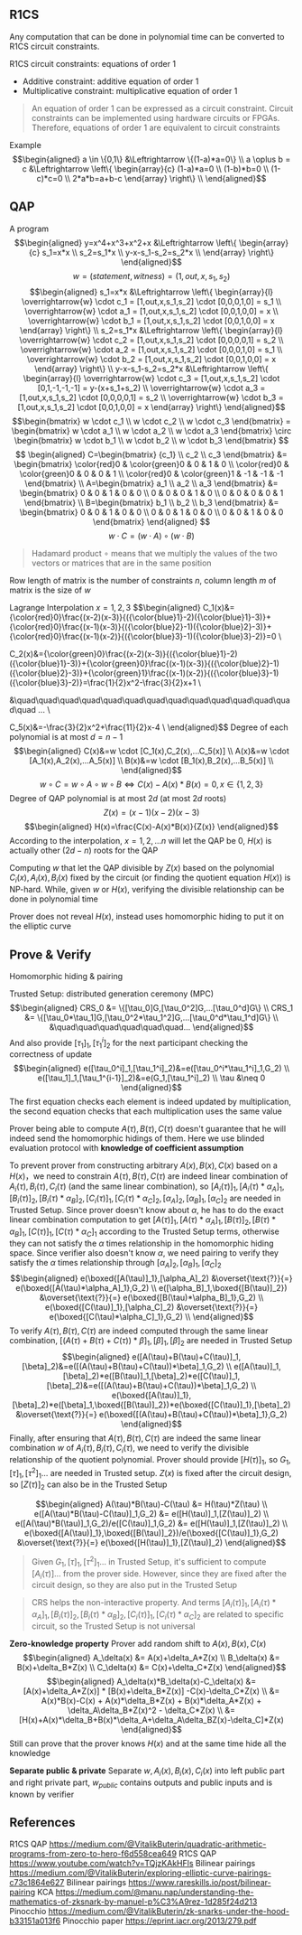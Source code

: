 ## R1CS
Any computation that can be done in polynomial time can be converted to R1CS circuit constraints.

R1CS circuit constraints: equations of order 1
+ Additive constraint: additive equation of order 1
+ Multiplicative constraint: multiplicative equation of order 1
>An equation of order 1 can be expressed as a circuit constraint. Circuit constraints can be implemented using hardware circuits or FPGAs. Therefore, equations of order 1 are equivalent to circuit constraints

Example
$$\begin{aligned}
a \in \{0,1\} &\Leftrightarrow \{(1-a)*a=0\} \\
a \oplus b = c &\Leftrightarrow \left\{
	\begin{array}{c}
        (1-a)*a=0 \\
        (1-b)*b=0 \\
        (1-c)*c=0 \\
        2*a*b=a+b-c
    \end{array}
\right\} \\
\end{aligned}$$
## QAP
A program
$$\begin{aligned}
y=x^4+x^3+x^2+x &\Leftrightarrow \left\{
	\begin{array}{c}
        s_1=x*x \\
        s_2=s_1*x \\
        y-x-s_1-s_2=s_2*x \\
    \end{array}
\right\}
\end{aligned}$$
$$w=(statement, witness)=(1,out,x,s_1,s_2)$$
$$\begin{aligned}
s_1=x*x &\Leftrightarrow \left\{
	\begin{array}{l}
        \overrightarrow{w} \cdot c_1 = [1,out,x,s_1,s_2] \cdot [0,0,0,1,0] = s_1 \\
        \overrightarrow{w} \cdot a_1 = [1,out,x,s_1,s_2] \cdot [0,0,1,0,0] = x \\
        \overrightarrow{w} \cdot b_1 = [1,out,x,s_1,s_2] \cdot [0,0,1,0,0] = x
    \end{array}
\right\} \\
s_2=s_1*x &\Leftrightarrow \left\{
	\begin{array}{l}
        \overrightarrow{w} \cdot c_2 = [1,out,x,s_1,s_2] \cdot [0,0,0,0,1] = s_2 \\
        \overrightarrow{w} \cdot a_2 = [1,out,x,s_1,s_2] \cdot [0,0,0,1,0] = s_1 \\
        \overrightarrow{w} \cdot b_2 = [1,out,x,s_1,s_2] \cdot [0,0,1,0,0] = x
    \end{array}
\right\} \\
y-x-s_1-s_2=s_2*x &\Leftrightarrow \left\{
	\begin{array}{l}
        \overrightarrow{w} \cdot c_3 = [1,out,x,s_1,s_2] \cdot [0,1,-1,-1,-1] = y-(x+s_1+s_2) \\
        \overrightarrow{w} \cdot a_3 = [1,out,x,s_1,s_2] \cdot [0,0,0,0,1] = s_2 \\
        \overrightarrow{w} \cdot b_3 = [1,out,x,s_1,s_2] \cdot [0,0,1,0,0] = x
    \end{array}
\right\}
\end{aligned}$$
$$\begin{bmatrix}
w \cdot c_1 \\
w \cdot c_2 \\
w \cdot c_3
\end{bmatrix} =
\begin{bmatrix}
w \cdot a_1 \\
w \cdot a_2 \\
w \cdot a_3
\end{bmatrix} \circ
\begin{bmatrix}
w \cdot b_1 \\
w \cdot b_2 \\
w \cdot b_3
\end{bmatrix}
$$
$$
\begin{aligned}
C=\begin{bmatrix}
{c_1} \\
c_2 \\
c_3
\end{bmatrix} &=
\begin{bmatrix}
\color{red}0 & \color{green}0 & 0 & 1 & 0 \\
\color{red}0 & \color{green}0 & 0 & 0 & 1 \\
\color{red}0 & \color{green}1 & -1 & -1 & -1
\end{bmatrix} \\
A=\begin{bmatrix}
a_1 \\
a_2 \\
a_3
\end{bmatrix} &=
\begin{bmatrix}
0 & 0 & 1 & 0 & 0 \\
0 & 0 & 0 & 1 & 0 \\
0 & 0 & 0 & 0 & 1
\end{bmatrix} \\
B=\begin{bmatrix}
b_1 \\
b_2 \\
b_3
\end{bmatrix} &=
\begin{bmatrix}
0 & 0 & 1 & 0 & 0 \\
0 & 0 & 1 & 0 & 0 \\
0 & 0 & 1 & 0 & 0
\end{bmatrix}
\end{aligned}
$$
$$w \cdot C = (w \cdot A) \circ (w \cdot B)$$
>Hadamard product $\circ$ means that we multiply the values of the two vectors or matrices that are in the same position

Row length of matrix is the number of constraints $n$, column length $m$ of matrix is the size of $w$

Lagrange Interpolation $x=1,2,3$
$$\begin{aligned}
C_1(x)&={\color{red}0}\frac{(x-2)(x-3)}{({\color{blue}1}-2)({\color{blue}1}-3)}+{\color{red}0}\frac{(x-1)(x-3)}{({\color{blue}2}-1)({\color{blue}2}-3)}+{\color{red}0}\frac{(x-1)(x-2)}{({\color{blue}3}-1)({\color{blue}3}-2)}=0 \\

C_2(x)&={\color{green}0}\frac{(x-2)(x-3)}{({\color{blue}1}-2)({\color{blue}1}-3)}+{\color{green}0}\frac{(x-1)(x-3)}{({\color{blue}2}-1)({\color{blue}2}-3)}+{\color{green}1}\frac{(x-1)(x-2)}{({\color{blue}3}-1)({\color{blue}3}-2)}=\frac{1}{2}x^2-\frac{3}{2}x+1 \\

&\quad\quad\quad\quad\quad\quad\quad\quad\quad\quad\quad\quad\quad\quad ... \\

C_5(x)&=-\frac{3}{2}x^2+\frac{11}{2}x-4 \\
\end{aligned}$$
Degree of each polynomial is at most $d=n-1$
$$\begin{aligned}
C(x)&=w \cdot [C_1(x),C_2(x),...C_5(x)] \\
A(x)&=w \cdot [A_1(x),A_2(x),...A_5(x)] \\
B(x)&=w \cdot [B_1(x),B_2(x),...B_5(x)] \\
\end{aligned}$$
$$w \circ C = w \circ A \circ w \circ B \Leftrightarrow C(x)-A(x)*B(x) = 0,x \in \{1,2,3\}$$
Degree of QAP polynomial is at most $2d$ (at most $2d$ roots)
$$Z(x)=(x-1)(x-2)(x-3)$$
$$\begin{aligned}
H(x)=\frac{C(x)-A(x)*B(x)}{Z(x)}
\end{aligned}$$
According to the interpolation, $x=1,2,...n$ will let the QAP be 0, $H(x)$ is actually other $(2d-n)$ roots for the QAP

Computing $w$ that let the QAP divisible by $Z(x)$ based on the polynomial $C_i(x),A_i(x),B_i(x)$ fixed by the circuit (or finding the quotient equation $H(x)$) is NP-hard. While, given $w$ or $H(x)$, verifying the divisible relationship can be done in polynomial time

Prover does not reveal $H(x)$, instead uses homomorphic hiding to put it on the elliptic curve

## Prove & Verify
Homomorphic hiding & pairing

Trusted Setup: distributed generation ceremony (MPC)
$$\begin{aligned}
CRS_0 &= \{[\tau_0]G,[\tau_0^2]G,...[\tau_0^d]G\} \\
CRS_1 &= \{[\tau_0*\tau_1]G,[\tau_0^2*\tau_1^2]G,...[\tau_0^d*\tau_1^d]G\} \\
&\quad\quad\quad\quad\quad\quad...
\end{aligned}$$
And also provide $[\tau_1]_1,[\tau_1^i]_2$ for the next participant checking the correctness of update
$$\begin{aligned}
e([\tau_0^i]_1,[\tau_1^i]_2)&=e([\tau_0^i*\tau_1^i]_1,G_2) \\
e([\tau_1]_1,[\tau_1^{i-1}]_2)&=e(G_1,[\tau_1^i]_2) \\
\tau &\neq 0
\end{aligned}$$
The first equation checks each element is indeed updated by multiplication, the second equation checks that each multiplication uses the same value


Prover being able to compute $A(\tau),B(\tau),C(\tau)$ doesn't guarantee that he will indeed send the homomorphic hidings of them. Here we use blinded evaluation protocol with **knowledge of coefficient assumption**

To prevent prover from constructing arbitrary $A(x),B(x),C(x)$ based on a $H(x)$，we need to constrain $A(\tau),B(\tau),C(\tau)$ are indeed linear combination of $A_i(\tau),B_i(\tau),C_i(\tau)$ (and the same linear combination), so $[A_i(\tau)]_1,[A_i(\tau)*\alpha_A]_1,[B_i(\tau)]_2, [B_i(\tau)*\alpha_B]_2,[C_i(\tau)]_1, [C_i(\tau)*\alpha_C]_2,[\alpha_A]_2,[\alpha_B]_1,[\alpha_C]_2$ are needed in Trusted Setup. Since prover doesn't know about $\alpha$, he has to do the exact linear combination computation to get $[A(\tau)]_1,[A(\tau)*\alpha_A]_1,[B(\tau)]_2,[B(\tau)*\alpha_B]_1,[C(\tau)]_1,[C(\tau)*\alpha_C]_1$ according to the Trusted Setup terms, otherwise they can not satisfy the $\alpha$ times relationship in the homomorphic hiding space. Since verifier also doesn't know $\alpha$, we need pairing to verify they satisfy the $\alpha$ times relationship through $[\alpha_A]_2,[\alpha_B]_1,[\alpha_C]_2$
$$\begin{aligned}
e(\boxed{[A(\tau)]_1},[\alpha_A]_2) &\overset{\text{?}}{=} e(\boxed{[A(\tau)*\alpha_A]_1},G_2) \\
e([\alpha_B]_1,\boxed{[B(\tau)]_2}) &\overset{\text{?}}{=} e(\boxed{[B(\tau)*\alpha_B]_1},G_2) \\
e(\boxed{[C(\tau)]_1},[\alpha_C]_2) &\overset{\text{?}}{=} e(\boxed{[C(\tau)*\alpha_C]_1},G_2) \\
\end{aligned}$$
To verify $A(\tau),B(\tau),C(\tau)$ are indeed computed through the same linear combination, $[(A(\tau)+B(\tau)+C(\tau))*\beta]_1,[\beta]_1,[\beta]_2$ are needed in Trusted Setup
$$\begin{aligned}
e([A(\tau)+B(\tau)+C(\tau)]_1,[\beta]_2)&=e([(A(\tau)+B(\tau)+C(\tau))*\beta]_1,G_2) \\
e([A(\tau)]_1,[\beta]_2)*e([B(\tau)]_1,[\beta]_2)*e([C(\tau)]_1,[\beta]_2)&=e([(A(\tau)+B(\tau)+C(\tau))*\beta]_1,G_2) \\
e(\boxed{[A(\tau)]_1},[\beta]_2)*e([\beta]_1,\boxed{[B(\tau)]_2})*e(\boxed{[C(\tau)]_1},[\beta]_2) &\overset{\text{?}}{=} e(\boxed{[(A(\tau)+B(\tau)+C(\tau))*\beta]_1},G_2)
\end{aligned}$$
Finally, after ensuring that $A(\tau),B(\tau),C(\tau)$ are indeed the same linear combination $w$ of $A_i(\tau),B_i(\tau),C_i(\tau)$, we need to verify the divisible relationship of the quotient polynomial. Prover should provide $[H(\tau)]_1$, so $G_1,[\tau]_1,[\tau^2]_1...$ are needed in Trusted setup. $Z(x)$ is fixed after the circuit design, so $[Z(\tau)]_2$ can also be in the Trusted Setup


$$\begin{aligned}
A(\tau)*B(\tau)-C(\tau) &= H(\tau)*Z(\tau) \\
e([A(\tau)*B(\tau)-C(\tau)]_1,G_2) &= e([H(\tau)]_1,[Z(\tau)]_2) \\
e([A(\tau)*B(\tau)]_1,G_2)/e([C(\tau)]_1,G_2) &= e([H(\tau)]_1,[Z(\tau)]_2) \\
e(\boxed{[A(\tau)]_1},\boxed{[B(\tau)]_2})/e(\boxed{[C(\tau)]_1},G_2) &\overset{\text{?}}{=} e(\boxed{[H(\tau)]_1},[Z(\tau)]_2)
\end{aligned}$$
>Given $G_1,[\tau]_1,[\tau^2]_1...$ in Trusted Setup, it's sufficient to compute $[A_i(\tau)]...$ from the prover side. However, since they are fixed after the circuit design, so they are also put in the Trusted Setup

>CRS helps the non-interactive property. And terms $[A_i(\tau)]_1,[A_i(\tau)*\alpha_A]_1,[B_i(\tau)]_2, [B_i(\tau)*\alpha_B]_2,[C_i(\tau)]_1, [C_i(\tau)*\alpha_C]_2$ are related to specific circuit, so the Trusted Setup is not universal

**Zero-knowledge property**
Prover add random shift to $A(x),B(x),C(x)$
$$\begin{aligned}
A_\delta(x) &= A(x)+\delta_A*Z(x) \\
B_\delta(x) &= B(x)+\delta_B*Z(x) \\
C_\delta(x) &= C(x)+\delta_C*Z(x)
\end{aligned}$$
$$\begin{aligned}
A_\delta(x)*B_\delta(x)-C_\delta(x) &= [A(x)+\delta_A*Z(x)] * [B(x)+\delta_B*Z(x)] -C(x)-\delta_C*Z(x) \\
&= A(x)*B(x)-C(x) + A(x)*\delta_B*Z(x) + B(x)*\delta_A*Z(x) + \delta_A\delta_B*Z(x)^2 - \delta_C*Z(x) \\
&= [H(x)+A(x)*\delta_B+B(x)*\delta_A+\delta_A\delta_BZ(x)-\delta_C]*Z(x)
\end{aligned}$$
Still can prove that the prover knows $H(x)$ and at the same time hide all the knowledge

**Separate public & private**
Separate $w,A_i(x),B_i(x),C_i(x)$ into left public part and right private part, $w_{public}$ contains outputs and public inputs and is known by verifier

## References
R1CS QAP https://medium.com/@VitalikButerin/quadratic-arithmetic-programs-from-zero-to-hero-f6d558cea649
R1CS QAP https://www.youtube.com/watch?v=TQjzKAkHFls
Bilinear pairings https://medium.com/@VitalikButerin/exploring-elliptic-curve-pairings-c73c1864e627
Bilinear pairings https://www.rareskills.io/post/bilinear-pairing
KCA https://medium.com/@manu.nap/understanding-the-mathematics-of-zksnark-by-manuel-p%C3%A9rez-1d285f24d213
Pinocchio https://medium.com/@VitalikButerin/zk-snarks-under-the-hood-b33151a013f6
Pinocchio paper https://eprint.iacr.org/2013/279.pdf